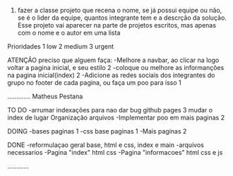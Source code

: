 1. fazer a classe projeto que recena o nome, se já possui equipe ou não, se é o lider da equipe, quantos integrante tem e a descrção da solução. Esse projeto vai aparecer na parte de projetos escritos, mas apenas com o nome e o autor em uma lista



Prioridades
1 low
2 medium
3 urgent



ATENÇÃO preciso que alguem faça: 
-Melhore a navbar, ao clicar na logo voltar a pagina inicial, e seu estilo  2
-coloque ou melhore as informanções na pagina inicial(index)  2
-Adicione as redes sociais dos integrantes do grupo no footer de cada pagina, ou faça um poo para isso  1


.............
Matheus Pestana

TO DO 
-arrumar indexações para nao dar bug github pages  3
    mudar o index de lugar
    Organização arquivos
-Implementar poo em mais paginas  2

DOING
-bases paginas  1
-css base paginas  1
-Mais paginas 2

DONE
-reformulaçao geral base, html e css, index e main
-arquivos necessarios
-Pagina "index" html css 
-Pagina "informacoes" html css e js

............